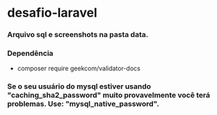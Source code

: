 # desafio-laravel

### Arquivo sql e screenshots na pasta data.

### Dependência
- composer require geekcom/validator-docs

### Se o seu usuário do mysql estiver usando "caching_sha2_password" muito provavelmente você terá problemas. Use: "mysql_native_password".